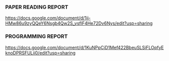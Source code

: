 ### PAPER READING REPORT

https://docs.google.com/document/d/1ij-HMw86u9zyQQeY6Nsgb4Qw2S_vsflF4He72Dv6Nys/edit?usp=sharing


### PROGRAMMING REPORT

https://docs.google.com/document/d/1KuNPpCiD1Mef422BbeuSLSiFLOpfyEknoDPRSFULii0/edit?usp=sharing

